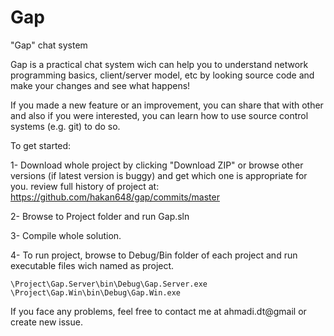 Gap
===
"Gap" chat system

Gap is a practical chat system wich can help you to understand
network programming basics, client/server model, etc
by looking source code and make your changes and see what happens!

If you made a new feature or an improvement, you can share that with
other and also if you were interested, you can learn how to use
source control systems (e.g. git) to do so.

To get started:

1- Download whole project by clicking "Download ZIP"
	or browse other versions (if latest version is buggy) and get which one is appropriate for you.
	review full history of project at:
	https://github.com/hakan648/gap/commits/master
	
2- Browse to Project folder and run Gap.sln

3- Compile whole solution.

4- To run project, browse to Debug/Bin folder of each project
	and run executable files wich named as project.
	
	\Project\Gap.Server\bin\Debug\Gap.Server.exe
	\Project\Gap.Win\bin\Debug\Gap.Win.exe

	
If you face any problems, feel free to contact me at ahmadi.dt@gmail
or create new issue.
